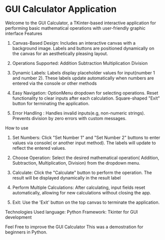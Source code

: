 # GUI Calculator Application
Welcome to the GUI Calculator, a TKinter-based interactive application for performing basic mathematical operations with user-friendly graphic interface
Features

1. Canvas-Based Design:
Includes an interactive canvas with a background image.
Labels and buttons are positioned dynamically on the canvas for an aesthetically pleasing layout.

2. Operations Supported:
Addition
Subtraction
Multiplication
Division

3. Dynamic Labels:
Labels display placeholder values for input(number 1 and number 2).
These labels update automatically when numbers are entered via the console or other methods

4. Easy Navigation:
OptionMenu dropdown for selecting operations.
Reset functionality to clear inputs after each calculation.
Square-shaped "Exit" button for terminating the application.

5. Error Handling :
Handles invalid inputs(e.g, non-numeric strings).
Prevents division by zero errors with custom messages.

How to use
1. Set Numbers:
   Click "Set Number 1" and "Set Number 2" buttons to enter values via console( or another input method).
   The labels will update to reflect the entered values.

2. Choose Operation:
   Select the desired mathematical operation( Addition, Subtraction, Multiplication, Division) from the dropdown menu.

3. Calculate:
   Click the "Calculate" button to perform the operation.
   The result will be displayed dynamically in the result label

4. Perform Multiple Calculations:
   After calculating, input fields reset automatically, allowing for new calculations without closing the app.

5. Exit:
   Use the 'Exit' button on the top canvas to terminate the application.

Technologies Used
language: Python
Framework: Tkinter for GUI development

Feel Free to improve the GUI Calculator
This was a demostration for beginners in Python.


